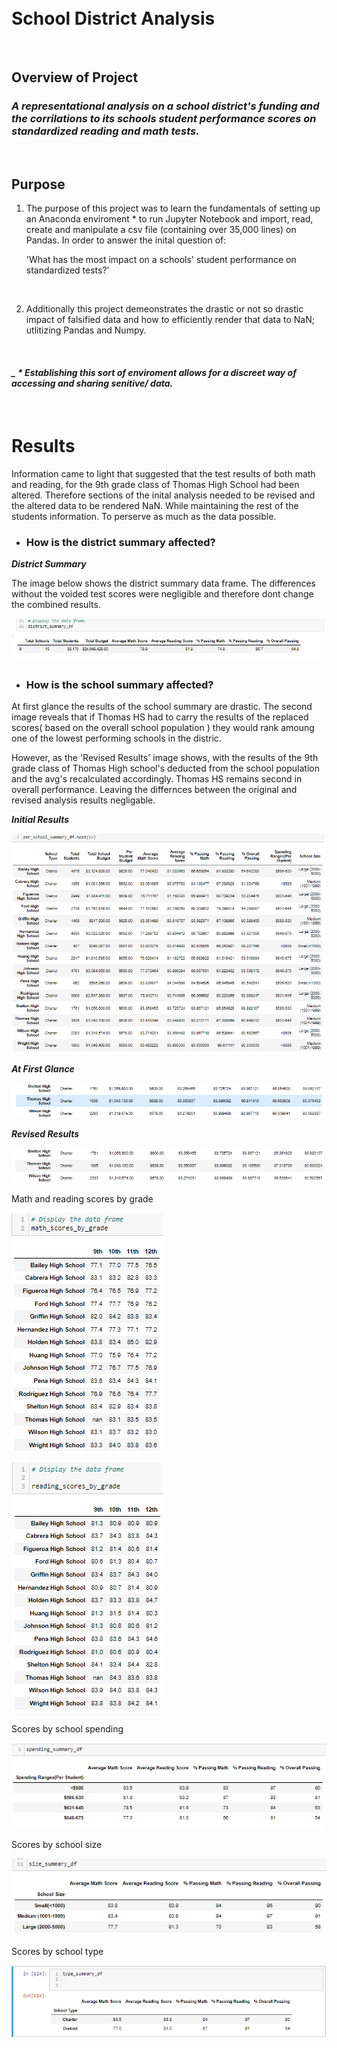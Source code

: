 <br>
<br>

# School District Analysis
<br>

## Overview of Project
### ***A representational analysis on a school district's funding and the corrilations to its schools student performance scores on standardized reading and math tests.*** 



<br>

## Purpose

1.  The purpose of this project was to learn the fundamentals of setting up an 
 Anaconda enviroment * to run Jupyter Notebook and import, read, create and manipulate a csv file (containing over 35,000 lines) on Pandas. In order to answer the inital question of: 
            
    'What has the most impact on a schools' student performance on standardized tests?'

<br>

2.  Additionally this project demeonstrates the drastic or not so drastic impact of falsified data and how to efficiently render that data to NaN; utlitizing Pandas and Numpy.

<br>

 #### ***_   * Establishing this sort of enviroment allows for a discreet way of accessing and sharing senitive/ data.***


<br>

# Results 

 Information came to light that suggested that the test results of both math and reading, for the 9th grade class of Thomas High School had been altered. Therefore sections of the inital analysis needed to be revised and the altered data to be rendered NaN. While maintaining the rest of the students information. To perserve as much as the data possible. 

- ### How is the district summary affected?<br>

***District Summary***

 The image below shows the district summary data frame. The differences without the voided test scores were negligible and therefore dont change the combined results.     

![District Summary](https://github.com/Atomickilroy/School_District_Analysis/blob/main/Deliverable%20images/The%20district%20summary%20DataFrame.png)


- ### How is the school summary affected?

At first glance the results of the school summary are drastic. The second image reveals that if Thomas HS had to carry the results of the replaced scores( based on the overall school population ) they would rank amoung one of the lowest performing schools in the distric.

However, as the 'Revised Results' image shows, with the results of the 9th grade class of Thomas High school's deducted from the school population and the avg's recalculated accordingly. Thomas HS remains second in overall performance. Leaving the differnces between the original and revised analysis results negligable.   

***Initial Results***

![Org School Summary](https://github.com/Atomickilroy/School_District_Analysis/blob/main/Original%20Analysis%20images/Per_School_Summary_OG.png)

***At First Glance***

![Org School Summary](https://github.com/Atomickilroy/School_District_Analysis/blob/main/Before%20Avg_Snipit.png)


***Revised Results***

![Updated](https://github.com/Atomickilroy/School_District_Analysis/blob/main/School%20Summary_Snippit.png)






Math and reading scores by grade<br>


![Updated Math](https://github.com/Atomickilroy/School_District_Analysis/blob/main/Deliverable%20images/The%20average%20math%20score%20for%20each%20grade%20level%20from%20each%20school%20.png)


![Updated Reading](https://github.com/Atomickilroy/School_District_Analysis/blob/main/Deliverable%20images/The%20average%20reading%20score%20for%20each%20grade%20level%20from%20each%20school%20.png)

Scores by school spending<br>


![Updated](https://github.com/Atomickilroy/School_District_Analysis/blob/main/Deliverable%20images/The%20scores%20by%20school%20spending%20per%20student.png)

Scores by school size<br>


![Updated](https://github.com/Atomickilroy/School_District_Analysis/blob/main/Deliverable%20images/The%20scores%20by%20school%20size.png)

Scores by school type<br>


![Updated](https://github.com/Atomickilroy/School_District_Analysis/blob/main/Deliverable%20images/The%20scores%20by%20school%20type.png)


